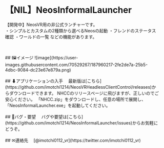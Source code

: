 # 【NIL】NeosInformalLauncher
【開発中】NeosVR用の非公式ランチャーです。  
・シンプルとカスタムの2種類から選べるNeosの起動
・フレンドのステータス確認
・ワールドの一覧
などの機能があります。

<br>
<br>
## 🖼イメージ  
![image](https://user-images.githubusercontent.com/70529267/187960217-2fe2de7a-25b5-4dbc-9084-dc23e67e879a.png)

<br>
<br>
## ⬇アプリケーションの入手
　最新版は[こちら](https://github.com/imotchi1214/NeosVRHeadlessClientControl/releases)からダウンロードできます。
  NHCCのリリースページに飛びますが、正しいのでご安心ください。
  「NHCC.zip」をダウンロードし、任意の場所で展開し、「NeosInformalLauncher.exe」を起動してください。
  　
<br>
<br>
## 🐞バグ・要望
　バグや要望は[こちら](https://github.com/imotchi1214/NeosInformalLauncher/issues)からお気軽にどうぞ。
<br>
<br>
## ✉連絡先
　[@imotchi0112_vr](https://twitter.com/imotchi0112_vr)
